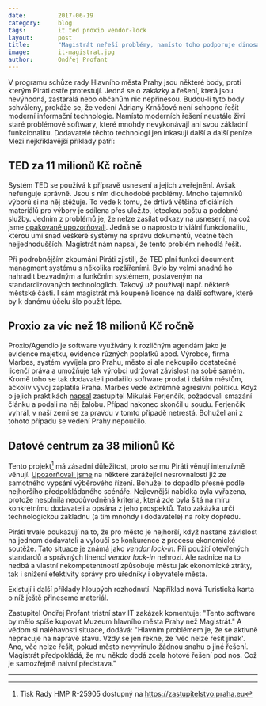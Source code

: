 ```yaml
---
date:         2017-06-19
category:     blog
tags:         it ted proxio vendor-lock
layout:       post
title:        "Magistrát neřeší problémy, namísto toho podporuje dinosaury"
image:        it-magistrat.jpg
author:       Ondřej Profant
---
```


V programu schůze rady Hlavního města Prahy jsou některé body, proti kterým Piráti ostře protestují. Jedná se o zakázky a řešení, která jsou nevýhodná, zastaralá nebo občanům nic nepřinesou. Budou-li tyto body schváleny, prokáže se, že vedení Adriany Krnáčové není schopno řešit moderní informační technologie. Namísto moderních řešení neustále živí staré problémové softwary, které mnohdy nevykonávají ani svou základní funkcionalitu. Dodavatelé těchto technologí jen inkasují další a další peníze. Mezi nejkřiklavější příklady patří:

## TED za 11 milionů Kč ročně

Systém TED se používá k přípravě usnesení a jejich zveřejnění. Avšak nefunguje správně. Jsou s ním dlouhodobé problémy. Mnoho tajemníků výborů si na něj stěžuje. To vede k tomu, že drtivá většina oficiálních materiálů pro výbory je sdílena přes ulož.to, leteckou poštu a podobné služby. Jedním z problémů je, že nelze zasílat odkazy na usnesení, na což jsme [opakovaně upozorňovali][ted]. Jedná se o naprosto triviální funkcionalitu, kterou umí snad veškeré systémy na správu dokumentů, včetně těch nejjednodušších. Magistrát nám napsal, že tento problém nehodlá řešit.

Při podrobnějším zkoumání Piráti zjistili, že TED plní funkci document managment systému s několika rozšířeními. Bylo by velmi snadné ho nahradit bezvadným a funkčním systémem, postaveným na standardizovaných technologíich. Takový už používají např. některé městské části. I sám magistrát má koupené licence na další software, které by k danému účelu šlo použít lépe.

## Proxio za víc než 18 milionů Kč ročně

Proxio/Agendio je software využívány k rozličným agendám jako je evidence majetku, evidence různých poplatků apod. Výrobce, firma Marbes, systém vyvíjela pro Prahu, město si ale nekoupilo dostatečné licenčí práva a umožňuje tak výrobci udržovat závislost na sobě samém. Kromě toho se tak dodavateli podařilo software prodat i dalším městům, ačkoliv vývoj zaplatila Praha. Marbes vede extrémně agresivní politiku. Když o jejich praktikách [napsal][marbes] zastupitel Mikuláš Ferjenčík, požadovali smazání článku a podali na něj žalobu. Případ nakonec skončil u soudu. Ferjenčík vyhrál, v naší zemi se za pravdu v tomto případě netrestá. Bohužel ani z tohoto případu se vedení Prahy nepoučilo.

## Datové centrum za 38 milionů Kč

Tento projekt[^1] má zásadní důležitost, proto se mu Piráti věnují intenzívně věnují. [Upozorňovali jsme][dc04] na některé zarážející nesrovnalosti již ze samotného vypsání výběrového řízení. Bohužel to dopadlo přesně podle nejhoršího předpokládaného scénáře. Nejlevnější nabídka byla vyřazena, protože nesplnila neodůvodněná kriteria, která zde byla šitá na míru konkrétnímu dodavateli a opsána z jeho prospektů. Tato zakázka určí technologickou základnu (a tím mnohdy i dodavatele) na roky dopředu.

Piráti trvale poukazují na to, že pro město je nejhorší, když nastane závislost na jednom dodavateli a vyloučí se konkurence z procesu ekonomické soutěže. Tato situace je známá jako *vendor lock-in*. Při použití otevřených standardů a správných linencí *vendor lock-in* nehrozí. Ale radnice na to nedbá a vlastní nekompetentností způsobuje městu jak ekonomické ztráty, tak i snížení efektivity správy pro úředníky i obyvatele města.

Existují i další příklady hloupých rozhodnutí. Například nová Turistická karta o níž ještě přineseme materiál.

Zastupitel Ondřej Profant tristní stav IT zakázek komentuje: "Tento software by mělo spíše kupovat Muzeum hlavního města Prahy než Magistrát." A vědom si naléhavosti situace, dodává: "Hlavním problémem je, že se aktivně nepracuje na nápravě stavu. Vždy se jen řekne, že 'věc nelze řešit jinak'. Ano, věc nelze řešit, pokud město nevyvinulo žádnou snahu o jiné řešení. Magistrát předpokládá, že mu někdo dodá zcela hotové řešení pod nos. Což je samozřejmě naivní představa."

---

[^1]: Tisk Rady HMP R-25905 dostupný na https://zastupitelstvo.praha.eu

[ted]: https://youtu.be/gRCy4GvzN0U
[dc04]: https://praha.pirati.cz/zakazka-psana-na-miru.html
[marbes]: http://denikreferendum.cz/clanek/13650-statni-it-zakazky-kdyby-aspon-fungovaly
